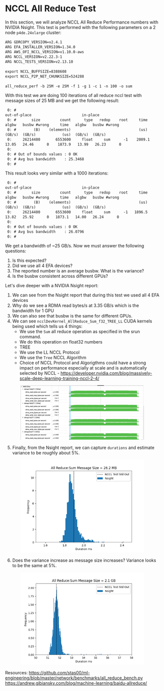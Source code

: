 # NCCL All Reduce Test

In this section, we will analyze NCCL All Reduce Performance numbers with NVIDIA Nsight. This test is performed with the following parameters on a 2 node `p4de.24xlarge` cluster:

```
ARG GDRCOPY_VERSION=v2.4.1
ARG EFA_INSTALLER_VERSION=1.34.0
ARG AWS_OFI_NCCL_VERSION=v1.10.0-aws
ARG NCCL_VERSION=v2.22.3-1
ARG NCCL_TESTS_VERSION=v2.13.10

export NCCL_BUFFSIZE=8388608
export NCCL_P2P_NET_CHUNKSIZE=524288

all_reduce_perf -b 25M -e 25M -f 1 -g 1 -c 1 -n 100 -o sum
```
With this test we are doing 100 iterations of all reduce nccl test with message sizes of 25 MB and we get the following result:

```
 0: #                                                              out-of-place                       in-place
 0: #       size         count      type   redop    root     time   algbw   busbw #wrong     time   algbw   busbw #wrong
 0: #        (B)    (elements)                               (us)  (GB/s)  (GB/s)            (us)  (GB/s)  (GB/s)
 0:     26214400       6553600     float     sum      -1    2009.1  13.05   24.46      0    1873.9   13.99   26.23      0
 0: 
 0: # Out of bounds values : 0 OK
 0: # Avg bus bandwidth    : 25.3468
 0: #
```
This result looks very similar with a 1000 iterations:

```
 0: #                                                              out-of-place                       in-place
 0: #       size         count      type   redop    root     time   algbw   busbw #wrong     time   algbw   busbw #wrong
 0: #        (B)    (elements)                               (us)  (GB/s)  (GB/s)            (us)  (GB/s)  (GB/s)
 0:     26214400       6553600     float     sum      -1   1896.5   13.82   25.92      0   1873.1   14.00   26.24      0
 0:    
 0: # Out of bounds values : 0 OK
 0: # Avg bus bandwidth    : 26.0796
 0: #
```

We get a bandwidth of ~25 GB/s. Now we must answer the following questions:
1. Is this expected?
2. Did we use all 4 EFA devices?
3. The reported number is an average busbw. What is the variance?
4. Is the busbw consistent across different GPUs?

Let's dive deeper with a NVIDIA Nsight report:

1. We can see from the Nsight report that during this test we used all 4 EFA devices
2. Why do we see a RDMA read bytes/s at 3.35 GB/s which is the bandwidth for 1 GPU
3. We can also see that busbw is the same for different GPUs.
4. We can see `ncclDevKernel_AllReduce_Sum_f32_TREE_LL` CUDA kernels being used which tells us 4 things:
   * We use the `Sum` all reduce operation as specified in the srun command. 
   * We do this operation on float32 numbers
   * TREE
   * We use the LL NCCL Protocol
   * We use the `Tree` NCCL Algorithm
   * Choice of NCCL Protocol and Algorigthms could have a strong impact on performance especially at scale and is automatically selected by NCCL - https://developer.nvidia.com/blog/massively-scale-deep-learning-training-nccl-2-4/


<center><img src="../images/all_reduce_25MB_nsight.png" width="80%"/> </br>
</center>

5. Finally, from the Nsight report, we can capture `durations` and estimate variance to be roughly about 5%.

<center><img src="../images/all_reduce_sum_25MB.png" width="80%"/> </br>
</center>

6. Does the variance increase as message size increases? Variance looks to be the same at 5%.

<center><img src="../images/all_reduce_sum_2GB.png" width="80%"/> </br>
</center>


Resources: https://github.com/stas00/ml-engineering/blob/master/network/benchmarks/all_reduce_bench.py
https://andrew.gibiansky.com/blog/machine-learning/baidu-allreduce/

